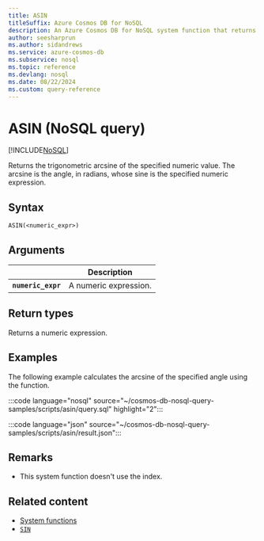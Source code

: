 ```yaml
---
title: ASIN
titleSuffix: Azure Cosmos DB for NoSQL
description: An Azure Cosmos DB for NoSQL system function that returns the trigonometric arcsine of the specified angle.
author: seesharprun
ms.author: sidandrews
ms.service: azure-cosmos-db
ms.subservice: nosql
ms.topic: reference
ms.devlang: nosql
ms.date: 08/22/2024
ms.custom: query-reference
---
```


# ASIN (NoSQL query)

[!INCLUDE[NoSQL](../../includes/appliesto-nosql.md)]

Returns the trigonometric arcsine of the specified numeric value. The arcsine is the angle, in radians, whose sine is the specified numeric expression.

## Syntax

```nosql
ASIN(<numeric_expr>)  
```  

## Arguments

| | Description |
| --- | --- |
| **`numeric_expr`** | A numeric expression. |

## Return types

Returns a numeric expression.  

## Examples

The following example calculates the arcsine of the specified angle using the function.

:::code language="nosql" source="~/cosmos-db-nosql-query-samples/scripts/asin/query.sql" highlight="2":::  

:::code language="json" source="~/cosmos-db-nosql-query-samples/scripts/asin/result.json":::

## Remarks

- This system function doesn't use the index.

## Related content

- [System functions](system-functions.yml)
- [`SIN`](sin.md)

